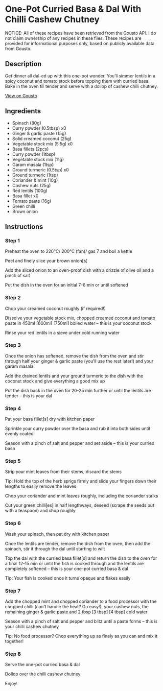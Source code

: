 # One-Pot Curried Basa & Dal With Chilli Cashew Chutney

NOTICE: All of these recipes have been retrieved from the Gousto API. I do not claim ownership of any recipes in these files. These recipes are provided for informational purposes only, based on publicly available data from Gousto.

## Description

Get dinner all dal-ed up with this one-pot wonder. You’ll simmer lentils in a spicy coconut and tomato stock before topping them with curried basa. Bake in the oven till tender and serve with a dollop of cashew chilli chutney.

[View on Gousto](https://www.gousto.co.uk/recipes/cookbook/one-pot-curried-basa-with-dal-chilli-cashew-chutney)

## Ingredients

- Spinach (80g)
- Curry powder (0.5tbsp) x0
- Ginger & garlic paste (15g)
- Solid creamed coconut (25g)
- Vegetable stock mix (5.5g) x0
- Basa fillets (2pcs)
- Curry powder (1tbsp)
- Vegetable stock mix (11g)
- Garam masala (1tsp)
- Ground turmeric (0.5tsp) x0
- Ground turmeric (1tsp)
- Coriander & mint (10g)
- Cashew nuts (25g)
- Red lentils (100g)
- Basa fillet x0
- Tomato paste (16g)
- Green chilli
- Brown onion

## Instructions


### Step 1

Preheat the oven to 220°C/ 200°C (fan)/ gas 7 and boil a kettle

Peel and finely slice your brown onion[s]

Add the sliced onion to an oven-proof dish with a drizzle of olive oil and a pinch of salt

Put the dish in the oven for an initial 7-8 min or until softened


### Step 2

Chop your creamed coconut roughly (if required!)

Dissolve your vegetable stock mix, chopped creamed coconut and tomato paste in 450ml <span class="text-purple">[600ml]</span><span class="text-danger"> [750ml]</span> boiled water – this is your coconut stock

Rinse your red lentils in a sieve under cold running water


### Step 3

Once the onion has softened, remove the dish from the oven and stir through half your ginger & garlic paste (you'll use the rest later!) and your garam masala

Add the drained lentils and your ground turmeric to the dish with the coconut stock and give everything a good mix up

Put the dish back in the oven for 20-25 min further or until the lentils are tender – this is your dal


### Step 4

Pat your basa fillet[s] dry with kitchen paper

Sprinkle your curry powder over the basa and rub it into both sides until evenly coated

Season with a pinch of salt and pepper and set aside – this is your curried basa


### Step 5

Strip your mint leaves from their stems, discard the stems

Tip: Hold the top of the herb sprigs firmly and slide your fingers down their lengths to easily remove the leaves

Chop your coriander and mint leaves roughly, including the coriander stalks

Cut your green chilli[es] in half lengthways, deseed (scrape the seeds out with a teaspoon) and chop roughly


### Step 6

Wash your spinach, then pat dry with kitchen paper

Once the lentils are tender, remove the dish from the oven, then add the spinach, stir it through the dal until starting to wilt

Top the dal with the curried basa fillet[s] and return the dish to the oven for a final 12-15 min or until the fish is cooked through and the lentils are completely softened – this is your one-pot curried basa & dal

Tip: Your fish is cooked once it turns opaque and flakes easily


### Step 7

Add the chopped mint and chopped coriander to a food processor with the chopped chilli (can't handle the heat? Go easy!), your cashew nuts, the remaining ginger & garlic paste and 2 tbsp <span class="text-purple">[3 tbsp]</span><span class="text-danger"> [4 tbsp]</span> cold water

Season with a pinch of salt and pepper and blitz until a paste forms – this is your chilli cashew chutney

Tip: No food processor? Chop everything up as finely as you can and mix it together!

### Step 8

Serve the one-pot curried basa & dal

Dollop over the chilli cashew chutney

Enjoy!

